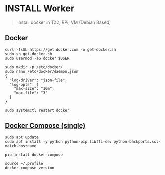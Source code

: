 # INSTALL Worker
> Install docker in TX2, RPi, VM (Debian Based)

## Docker
```
curl -fsSL https://get.docker.com -o get-docker.sh
sudo sh get-docker.sh
sudo usermod -aG docker $USER

sudo mkdir -p /etc/docker/
sudo nano /etc/docker/daemon.json
{
  "log-driver": "json-file",
  "log-opts": {
    "max-size": "10m",
    "max-file": "3"
  }
}

sudo systemctl restart docker
```

## [Docker Compose (single)](https://withblue.ink/2019/07/13/yes-you-can-run-docker-on-raspbian.html)
```
sudo apt update
sudo apt install -y python python-pip libffi-dev python-backports.ssl-match-hostname

pip install docker-compose

source ~/.profile
docker-compose version
```